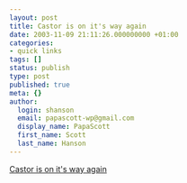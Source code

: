 ```yaml
---
layout: post
title: Castor is on it's way again
date: 2003-11-09 21:11:26.000000000 +01:00
categories:
- quick links
tags: []
status: publish
type: post
published: true
meta: {}
author:
  login: shanson
  email: papascott-wp@gmail.com
  display_name: PapaScott
  first_name: Scott
  last_name: Hanson
---
```

<p><a title="Best guarded garbage truck in the world" href="http://www.spiegel.de/politik/deutschland/0,1518,273275,00.html">Castor is on it's way again</a></p>
